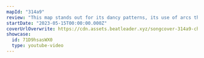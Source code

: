 ```yaml
---
mapId: "314a9"
review: "This map stands out for its dancy patterns, its use of arcs that create a circular motion which is so fun to play, and  its multiple diffs that all players can enjoy!"
startDate: "2023-05-15T00:00:00.000Z"
coverUrlOverwrite: https://cdn.assets.beatleader.xyz/songcover-314a9-checklistpic.jpg
showcase:
  id: 71D9hsasWX0
  type: youtube-video
---
```

